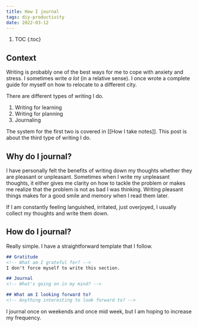 ```yaml
---
title: How I journal
tags: diy-productivity
date: 2022-03-12
---
```



1. TOC
{:toc}

## Context

Writing is probably one of the best ways for me to cope with anxiety and stress. I sometimes write *a lot* (in a relative sense). I once wrote a complete guide for myself on how to relocate to a different city.

There are different types of writing I do.

1. Writing for learning
2. Writing for planning
3. Journaling

The system for the first two is covered in [[How I take notes]]. This post is about the third type of writing I do.

## Why do I journal?

I have personally felt the benefits of writing down my thoughts whether they are pleasant or unpleasant. Sometimes when I write my unpleasant thoughts, it either gives me clarity on how to tackle the problem or makes me realize that the problem is not as bad I was thinking. Writing pleasant things makes for a good smile and memory when I read them later.

If I am constantly feeling languished, irritated, just overjoyed, I usually collect my thoughts and write them down.

## How do I journal?

Really simple. I have a straightforward template that I follow.

```markdown
## Gratitude
<!-- What am I grateful for? -->
I don't force myself to write this section.

## Journal
<!-- What's going on in my mind? -->

## What am I looking forward to?
<!-- Anything interesting to look forward to? -->
```

I journal once on weekends and once mid week, but I am hoping to increase my frequency.
